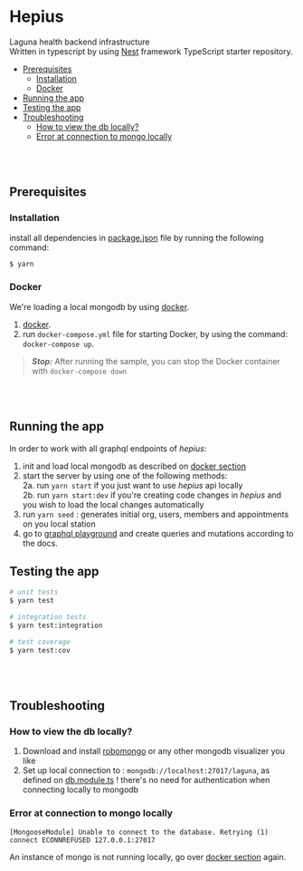 # Hepius
Laguna health backend infrastructure
<br/>Written in typescript by using [Nest](https://github.com/nestjs/nest) framework TypeScript starter repository.

- [Prerequisites](#prerequisites)
   - [Installation](#installation)
   - [Docker](#docker)
- [Running the app](#running-the-app)
- [Testing the app](#testing-the-app)
- [Troubleshooting](#troubleshooting)
   - [How to view the db locally?](#how-to-view-the-db-locally-)
   - [Error at connection to mongo locally](#error-at-connection-to-mongo-locally)

<br/><br/>

## Prerequisites
### Installation
install all dependencies in [package.json](./package.json) file by running the following command:
```bash
$ yarn
```
### Docker
We're loading a local mongodb by using [docker](https://docs.docker.com/get-docker/).
1. [docker](https://docs.docker.com/get-docker/).
2. run `docker-compose.yml` file for starting Docker, by using the command: `docker-compose up`.
> **_Stop:_**  After running the sample, you can stop the Docker container with `docker-compose down`

<br/><br/>

## Running the app
In order to work with all graphql endpoints of *hepius*:
1. init and load local mongodb as described on [docker section](#docker)
2. start the server by using one of the following methods:
   <br/>2a. run `yarn start` if you just want to use *hepius* api locally
   <br/>2b. run `yarn start:dev` if you're creating code changes in *hepius* and you wish to load the local changes automatically
3. run `yarn seed` : generates initial org, users, members and appointments on you local station
4. go to [graphql playground](http://localhost:3000/graphql) and create queries and mutations according to the docs.

## Testing the app

```bash
# unit tests
$ yarn test

# integration tests
$ yarn test:integration

# test coverage
$ yarn test:cov
```

<br/><br/>

## Troubleshooting
### How to view the db locally?
1. Download and install [robomongo](https://robomongo.org/download) or any other mongodb visualizer you like
2. Set up local connection to : `mongodb://localhost:27017/laguna`, as defined on [db.module.ts](./src/db/db.module.ts)
   ! there's no need for authentication when connecting locally to mongodb

### Error at connection to mongo locally
```text
[MongooseModule] Unable to connect to the database. Retrying (1)
connect ECONNREFUSED 127.0.0.1:27017
```
An instance of mongo is not running locally, go over [docker section](#docker) again. 